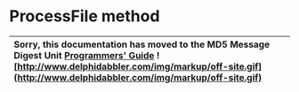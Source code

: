 <a href='Hidden comment: 
$Rev$
$Date$
'></a>

# ProcessFile method #

| Sorry, this documentation has moved to the MD5 Message Digest Unit **[Programmers' Guide](http://wiki.delphidabbler.com/index.php/Docs/TPJMD5ProcessFile)** ![http://www.delphidabbler.com/img/markup/off-site.gif](http://www.delphidabbler.com/img/markup/off-site.gif) |
|:--------------------------------------------------------------------------------------------------------------------------------------------------------------------------------------------------------------------------------------------------------------------------|